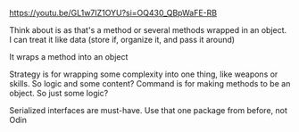 https://youtu.be/GL1w7IZ1OYU?si=OQ430_QBpWaFE-RB

Think about is as that's a method or several methods wrapped in an object. I can treat it like data (store if, organize it, and pass it around)

It wraps a method into an object

Strategy is for wrapping some complexity into one thing, like weapons or skills. So logic and some content?
Command is for making methods to be an object. So just some logic?

Serialized interfaces are must-have. Use that one package from before, not Odin